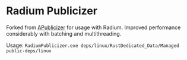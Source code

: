 # Radium Publicizer
Forked from [APublicizer](https://github.com/iRebbok/APublicizer) for usage with Radium. Improved performance considerably with batching and multithreading.

Usage: `RadiumPublicizer.exe deps/linux/RustDedicated_Data/Managed public-deps/linux`

